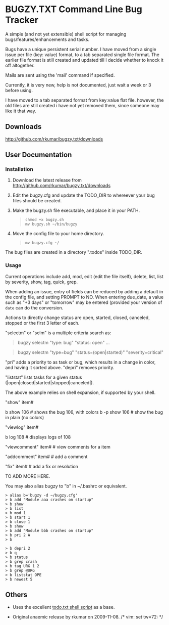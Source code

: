 BUGZY.TXT Command Line Bug Tracker
==================================

A simple (and not yet extensible) shell script for managing
bugs/features/enhancements and tasks.

Bugs have a unique persistent serial number. I have moved from a single
issue per file (key: value) format, to a tab separated single file
format. The earlier file format is still created and updated till I
decide whether to knock it off altogether.

Mails are sent using the 'mail' command if specified.

Currently, it is very new, help is not documented, just wait a week or 3
before using.

I have moved to a tab separated format from key:value flat file.
however, the old files are still created i have not yet removed them,
since someone may like it that way.

Downloads
---------

<http://github.com/rkumar/bugzy.txt/downloads>

User Documentation
------------------

### Installation

1. Download the latest release from <http://github.com/rkumar/bugzy.txt/downloads>

2. Edit the bugzy.cfg and update the TODO_DIR to whereever your bug files should be created.

3. Make the bugzy.sh file executable, and place it in your PATH.

    > `chmod +x bugzy.sh`  
    > `mv bugzy.sh ~/bin/bugzy`

4. Move the config file to your home directory.

    > `mv bugzy.cfg ~/`

The bug files are created in a directory ".todos" inside TODO_DIR.

### Usage

Current operations include add, mod, edit (edit the file itself), delete, list, list by severity,
show, tag, quick, grep.

When adding an issue, entry of fields can be reduced by adding a default
in the config file, and setting PROMPT to NO. When entering due_date, a
value such as "+3 days" or "tomorrow" may be entered (provided your
version of `date` can do the conversion.

Actions to directly change status are open, started, closed, canceled, stopped or the first 3 letter of each.

"selectm" or "selm" is a multiple criteria search as:

   > bugzy selectm "type: bug" "status: open" ...  

   > bugzy selectm "type=bug" "status=(open|started)" "severity=critical"  


"pri" adds a priority to as task or bug, which results in a change in color, and having it 
sorted above. "depri" removes priority.

"liststat" lists tasks for a given status (|open|closed|started|stopped|canceled|).

The above example relies on shell expansion, if supported by your shell.

"show" item#
  
   b show 106    # shows the bug 106, with colors 
   b -p show 106  # show the bug in plain (no colors)

"viewlog" item#

  b log 108  # displays logs of 108

"viewcomment" item#    # view comments for a item

"addcomment" item#    # add a comment

"fix" item#    # add a fix or resolution


TO ADD MORE HERE.

You may also alias bugzy to "b" in ~/.bashrc or equivalent.

    > alias b='bugzy -d ~/bugzy.cfg'  
    > b add "Module aaa crashes on startup"  
    > b show
    > b list  
    > b mod 1  
    > b start 1  
    > b close 1  
    > b show  
    > b add "Module bbb crashes on startup"  
    > b pri 2 A  
    > b  

    > b depri 2  
    > b q
    > b status
    > b grep crash
    > b tag URG 1 2
    > b grep @URG
    > b liststat OPE
    > b newest 5

 

Others
------

- Uses the excellent [todo.txt shell script](http://github.com/ginatrapani/todo.txt-cli) as a base.

- Original anaemic release by rkumar on 2009-11-08.
/* vim: set tw=72: */
